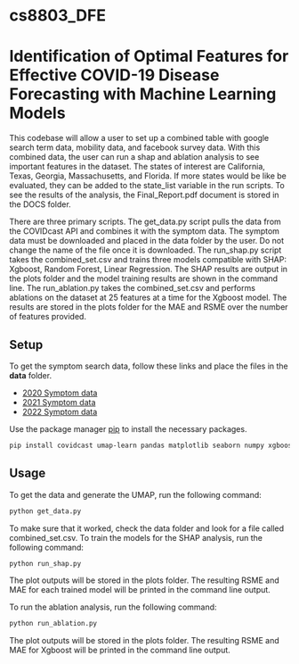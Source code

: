 # cs8803_DFE
# Identification of Optimal Features for Effective COVID-19 Disease Forecasting with Machine Learning Models


This codebase will allow a user to set up a combined table with google search term data, mobility data, and facebook survey data. With this combined data, the user can run a shap and ablation analysis to see important features in the dataset. The states of interest are California, Texas, Georgia, Massachusetts, and Florida. If more states would be like be evaluated, they can be added to the state_list variable in the run scripts. To see the results of the analysis, the Final_Report.pdf document is stored in the DOCS folder.  

There are three primary scripts. The get_data.py script pulls the data from the COVIDcast API and combines it with the symptom data. The symptom data must be downloaded and placed in the data folder by the user. Do not change the name of the file once it is downloaded. The run_shap.py script takes the combined_set.csv and trains three models compatible with SHAP: Xgboost, Random Forest, Linear Regression. The SHAP results are output in the plots folder and the model training results are shown in the command line. The run_ablation.py takes the combined_set.csv and performs ablations on the dataset at 25 features at a time for the Xgboost model. The results are stored in the plots folder for the MAE and RSME over the number of features provided. 

## Setup

To get the symptom search data, follow these links and place the files in the **data** folder. 

* [2020 Symptom data](https://storage.cloud.google.com/gcs-public-data---symptom-search/2020/country/daily/2020_US_daily_symptoms_dataset.csv)
* [2021 Symptom data](https://storage.cloud.google.com/gcs-public-data---symptom-search/2021/country/daily/2021_US_daily_symptoms_dataset.csv)
* [2022 Symptom data](https://storage.cloud.google.com/gcs-public-data---symptom-search/2022/country/daily/2022_US_daily_symptoms_dataset.csv)


Use the package manager [pip](https://pip.pypa.io/en/stable/) to install the necessary packages.

```bash
pip install covidcast umap-learn pandas matplotlib seaborn numpy xgboost colorcet shap scikit-learn 
```

## Usage

To get the data and generate the UMAP, run the following command:

```bash
python get_data.py
```
To make sure that it worked, check the data folder and look for a file called combined_set.csv. To train the models for the SHAP analysis, run the following command:
```bash
python run_shap.py
```
The plot outputs will be stored in the plots folder. The resulting RSME and MAE for each trained model will be printed in the command line output. 

To run the ablation analysis, run the following command:
```bash
python run_ablation.py
```
The plot outputs will be stored in the plots folder. The resulting RSME and MAE for Xgboost will be printed in the command line output.

